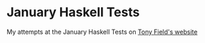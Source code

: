 # January Haskell Tests
My attempts at the January Haskell Tests on [Tony Field's website](http://wp.doc.ic.ac.uk/ajf/haskell-tests/)

